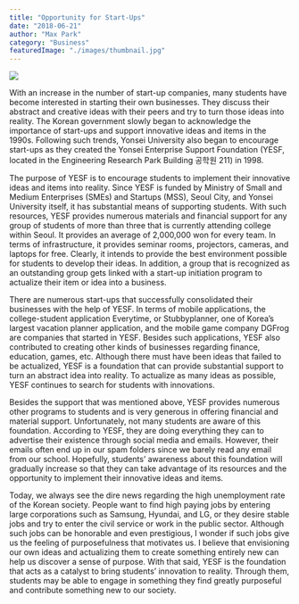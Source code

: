 ```yaml
---
title: "Opportunity for Start-Ups"
date: "2018-06-21"
author: "Max Park"
category: "Business"
featuredImage: "./images/thumbnail.jpg"
---
```


![](/images/thumbnail.jpg)

With an increase in the number of start-up companies, many students have become interested in starting their own businesses. They discuss their abstract and creative ideas with their peers and try to turn those ideas into reality. The Korean government slowly began to acknowledge the importance of start-ups and support innovative ideas and items in the 1990s. Following such trends, Yonsei University also began to encourage start-ups as they created the Yonsei Enterprise Support Foundation (YESF, located in the Engineering Research Park Building 공학원 211) in 1998.

The purpose of YESF is to encourage students to implement their innovative ideas and items into reality. Since YESF is funded by Ministry of Small and Medium Enterprises (SMEs) and Startups (MSS), Seoul City, and Yonsei University itself, it has substantial means of supporting students. With such resources, YESF provides numerous materials and financial support for any group of students of more than three that is currently attending college within Seoul. It provides an average of 2,000,000 won for every team. In terms of infrastructure, it provides seminar rooms, projectors, cameras, and laptops for free. Clearly, it intends to provide the best environment possible for students to develop their ideas. In addition, a group that is recognized as an outstanding group gets linked with a start-up initiation program to actualize their item or idea into a business.

There are numerous start-ups that successfully consolidated their businesses with the help of YESF. In terms of mobile applications, the college-student application Everytime, or Stubbyplanner, one of Korea’s largest vacation planner application, and the mobile game company DGFrog are companies that started in YESF. Besides such applications, YESF also contributed to creating other kinds of businesses regarding finance, education, games, etc. Although there must have been ideas that failed to be actualized, YESF is a foundation that can provide substantial support to turn an abstract idea into reality. To actualize as many ideas as possible, YESF continues to search for students with innovations.

Besides the support that was mentioned above, YESF provides numerous other programs to students and is very generous in offering financial and material support. Unfortunately, not many students are aware of this foundation. According to YESF, they are doing everything they can to advertise their existence through social media and emails. However, their emails often end up in our spam folders since we barely read any email from our school. Hopefully, students’ awareness about this foundation will gradually increase so that they can take advantage of its resources and the opportunity to implement their innovative ideas and items.

Today, we always see the dire news regarding the high unemployment rate of the Korean society. People want to find high paying jobs by entering large corporations such as Samsung, Hyundai, and LG, or they desire stable jobs and try to enter the civil service or work in the public sector. Although such jobs can be honorable and even prestigious, I wonder if such jobs give us the feeling of purposefulness that motivates us. I believe that envisioning our own ideas and actualizing them to create something entirely new can help us discover a sense of purpose. With that said, YESF is the foundation that acts as a catalyst to bring students’ innovation to reality. Through them, students may be able to engage in something they find greatly purposeful and contribute something new to our society.
